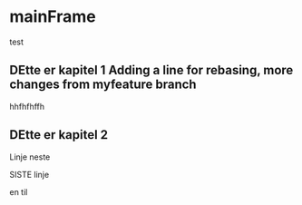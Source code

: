 # mainFrame
test

## DEtte er kapitel 1 Adding a line for rebasing, more changes from myfeature branch

hhfhfhffh

## DEtte er kapitel 2


Linje neste

SISTE linje


en til 